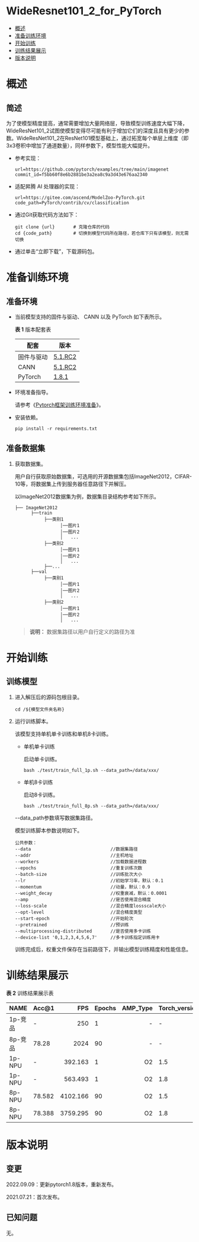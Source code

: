 # WideResnet101_2_for_PyTorch
-   [概述](#概述)
-   [准备训练环境](#准备训练环境)
-   [开始训练](#开始训练)
-   [训练结果展示](#训练结果展示)
-   [版本说明](#版本说明)

# 概述

## 简述

为了使模型精度提高，通常需要增加大量网络层，导致模型训练速度大幅下降，WideResNet101_2试图使模型变得尽可能有利于增加它们的深度且具有更少的参数。WideResNet101_2在ResNet101模型基础上，通过拓宽每个单层上维度（即3x3卷积中增加了通道数量），同样参数下，模型性能大幅提升。

- 参考实现：

  ```
  url=https://github.com/pytorch/examples/tree/main/imagenet
  commit_id=f5bb60f8e6b2881be3a2ea8c9a3d43e676aa2340
  ```


- 适配昇腾 AI 处理器的实现：

  ```
  url=https://gitee.com/ascend/ModelZoo-PyTorch.git
  code_path=PyTorch/contrib/cv/classification
  ```
  
- 通过Git获取代码方法如下：

  ```
  git clone {url}       # 克隆仓库的代码
  cd {code_path}        # 切换到模型代码所在路径，若仓库下只有该模型，则无需切换
  ```
  
- 通过单击“立即下载”，下载源码包。

# 准备训练环境

## 准备环境

- 当前模型支持的固件与驱动、 CANN 以及 PyTorch 如下表所示。

  **表 1**  版本配套表

  | 配套        | 版本                                                         |
  | ---------- | ------------------------------------------------------------ |
  | 固件与驱动  | [5.1.RC2](https://www.hiascend.com/hardware/firmware-drivers?tag=commercial) |
  | CANN       | [5.1.RC2](https://www.hiascend.com/software/cann/commercial?version=5.1.RC2) |
  | PyTorch    | [1.8.1](https://gitee.com/ascend/pytorch/tree/master/)|

- 环境准备指导。

  请参考《[Pytorch框架训练环境准备](https://www.hiascend.com/document/detail/zh/ModelZoo/pytorchframework/ptes)》。
  
- 安装依赖。

  ```
  pip install -r requirements.txt
  ```


## 准备数据集

1. 获取数据集。

   用户自行获取原始数据集，可选用的开源数据集包括ImageNet2012，CIFAR-10等，将数据集上传到服务器任意路径下并解压。

   以ImageNet2012数据集为例，数据集目录结构参考如下所示。

   ```
   ├── ImageNet2012
         ├──train
              ├──类别1
                    │──图片1
                    │──图片2
                    │   ...       
              ├──类别2
                    │──图片1
                    │──图片2
                    │   ...   
              ├──...                     
         ├──val  
              ├──类别1
                    │──图片1
                    │──图片2
                    │   ...       
              ├──类别2
                    │──图片1
                    │──图片2
                    │   ...              
   ```

   > **说明：** 
   >数据集路径以用户自行定义的路径为准

# 开始训练

## 训练模型
1. 进入解压后的源码包根目录。

    ```
    cd /${模型文件夹名称} 
    ```

2. 运行训练脚本。

   该模型支持单机单卡训练和单机8卡训练。

   - 单机单卡训练

     启动单卡训练。

     ```
     bash ./test/train_full_1p.sh --data_path=/data/xxx/    
     ```

   - 单机8卡训练

     启动8卡训练。

     ```
     bash ./test/train_full_8p.sh --data_path=/data/xxx/   
     ```

   --data\_path参数填写数据集路径。

   模型训练脚本参数说明如下。

   ```
   公共参数：
   --data                              //数据集路径
   --addr                              //主机地址
   --workers                           //加载数据进程数      
   --epochs                            //重复训练次数
   --batch-size                        //训练批次大小
   --lr                                //初始学习率，默认：0.1
   --momentum                          //动量，默认：0.9
   --weight_decay                      //权重衰减，默认：0.0001
   --amp                               //是否使用混合精度
   --loss-scale                        //混合精度lossscale大小
   --opt-level                         //混合精度类型
   --start-epoch                       //开始轮次
   --pretrained                        //预训练
   --multiprocessing-distributed       //是否使用多卡训练
   --device-list '0,1,2,3,4,5,6,7'     //多卡训练指定训练用卡
   ```
   
   训练完成后，权重文件保存在当前路径下，并输出模型训练精度和性能信息。

# 训练结果展示

**表 2**  训练结果展示表

| NAME    | Acc@1  |  FPS     | Epochs | AMP_Type | Torch_version |
| ------- | ------ | -------: | ------ | -------: | ------------- |
| 1p-竞品 | -      | 250      | 1      |        - | -             |
| 8p-竞品 | 78.28  | 2024     | 90     |        - | -             |
| 1p-NPU  | -      | 392.163  | 1      |       O2 | 1.5           |
| 1p-NPU  | -      | 563.493  | 1      |       O2 | 1.8           |
| 8p-NPU  | 78.582 | 4102.166 | 90     |       O2 | 1.5           |
| 8p-NPU  | 78.388 | 3759.295 | 90     |       O2 | 1.8           |


# 版本说明

## 变更

2022.09.09：更新pytorch1.8版本，重新发布。

2021.07.21：首次发布。

## 已知问题

无。
